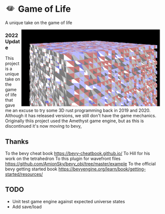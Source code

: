 # <img src="./assets/hills-tetrahedron.svg" height="25" /> Game of Life
A unique take on the game of life

<img align="right" src="./assets/screen-capture-2022-08-06.png" height="250" />

### 2022 Update
This project is a unique take on the game of life that gave me an excuse to try some 3D rust programming back in 2019 and 2020. Although it has released versions, we still don't have the game mechanics. Originally thiis project used the Amethyst game engine, but as this is discontinued it's now moving to bevy,

## Thanks
To the bevy cheat book https://bevy-cheatbook.github.io/
To Hill for his work on the tetrahedron
To this plugin for wavefront files https://github.com/AmionSky/bevy_obj/tree/master/example
To the official bevy getting started book https://bevyengine.org/learn/book/getting-started/resources/

## TODO
 - Unit test game engine against expected universe states
 - Add save/load
 